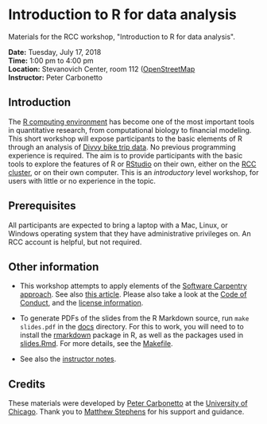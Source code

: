 # Introduction to R for data analysis

Materials for the RCC workshop, "Introduction to R for data analysis".

**Date:** Tuesday, July 17, 2018<br>
**Time:** 1:00 pm to 4:00 pm<br>
**Location:** Stevanovich Center, room 112
([OpenStreetMap](https://www.openstreetmap.org/way/143812442#map=19/41.79060/-87.59766)<br>
**Instructor:** Peter Carbonetto

## Introduction

The [R computing environment][R] has become one of the most important
tools in quantitative research, from computational biology to
financial modeling. This short workshop will expose participants to
the basic elements of R through an analysis of
[Divvy bike trip data][divvy-data]. No previous programming experience
is required. The aim is to provide participants with the basic tools
to explore the features of R or [RStudio][rstudio] on their own,
either on the [RCC cluster][RCC], or on their own computer. This is an
*introductory* level workshop, for users with little or no experience
in the topic.

## Prerequisites

All participants are expected to bring a laptop with a Mac, Linux, or
Windows operating system that they have administrative privileges
on. An RCC account is helpful, but not required.

## Other information

+ This workshop attempts to apply elements of the
[Software Carpentry approach][swc].
See also
[this article][swc-lessons-learned].
Please also take a look at the [Code of Conduct](conduct.md), and
the [license information](LICENSE.md).

+ To generate PDFs of the slides from the R Markdown source, run `make
slides.pdf` in the [docs](docs) directory. For this to work, you will
need to to install the [rmarkdown][rmarkdown] package in R, as well as
the packages used in [slides.Rmd](code/slides.Rmd). For more details,
see the [Makefile](docs/Makefile).

+ See also the [instructor notes](NOTES.md).

## Credits

These materials were developed by
[Peter Carbonetto](http://pcarbo.github.io) at the
[University of Chicago](https://www.uchicago.edu). Thank you to
[Matthew Stephens](http://stephenslab.uchicago.edu) for his support
and guidance.

[R]: http://cran.r-project.org
[rstudio]: http://rstudio.com
[RCC]: http://rcc.uchicago.edu
[swc]: http://software-carpentry.org/lessons
[swc-lessons-learned]: http://dx.doi.org/10.12688/f1000research.3-62.v2
[rmarkdown]: https://cran.r-project.org/package=rmarkdown
[divvy-data]: https://www.divvybikes.com/system-data
